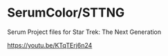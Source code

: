 # SerumColor/STTNG 
Serum Project files for Star Trek: The Next Generation

https://youtu.be/KTqTErj6n24
